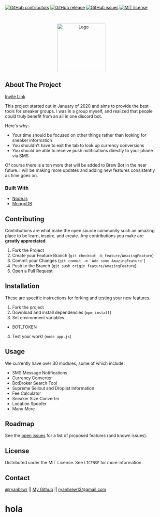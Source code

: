 [![GitHub contributors](https://img.shields.io/github/contributors/Naereen/StrapDown.js.svg)]("1")
[![GitHub release](https://img.shields.io/github/release/Naereen/StrapDown.js.svg)]("v1.0.1")
[![GitHub issues](https://img.shields.io/github/issues/Naereen/StrapDown.js.svg)](https://GitHub.com/RyanBrew/BrewBot/issues/)
[![MIT license](https://img.shields.io/badge/License-MIT-blue.svg)](https://lbesson.mit-license.org/)



<!-- PROJECT LOGO -->
<br />
<p align="center">
  <a href="https://github.com/RyanBrew/BrewBot">
    <img src="Brew-Bot.png" alt="Logo" width="160" height="160">
  </a>
</p>



<!-- ABOUT THE PROJECT -->
## About The Project
[Invite Link](https://discord.com/api/oauth2/authorize?client_id=711827507241943040&permissions=8&scope=bot)

This project started out in January of 2020 and aims to provide the best tools for sneaker groups. I was in a group myself, and realized that people could truly benefit from an all in one discord bot.  

Here's why:
* Your time should be focused on other things rather than looking for sneaker information
* You shouldn't have to exit the tab to look up currency conversions
* You should be able to receive push notifications directly to your phone via SMS

Of course there is a ton more that will be added to Brew Bot in the near future. I will be making more updates and adding new features consistently as time goes on.

### Built With

* [Node.js](https://nodejs.org)
* [MongoDB](https://www.mongodb.com)


<!-- CONTRIBUTING -->
## Contributing

Contributions are what make the open source community such an amazing place to be learn, inspire, and create. Any contributions you make are **greatly appreciated**.

1. Fork the Project
2. Create your Feature Branch (`git checkout -b feature/AmazingFeature`)
3. Commit your Changes (`git commit -m 'Add some AmazingFeature'`)
4. Push to the Branch (`git push origin feature/AmazingFeature`)
5. Open a Pull Request

## Installation

These are specific instructions for forking and testing your new features.

1. Fork the project
2. Download and install dependencies (`npm install`)
3. Set environment variables
  - BOT_TOKEN
4. Test your work! (`node app.js`)


<!-- USAGE EXAMPLES -->
## Usage

We currently have over 30 modules, some of which include:

* SMS Message Notifications
* Currency Converter
* BotBroker Search Tool
* Supreme Sellout and Droplist Information
* Fee Calculator
* Sneaker Size Converter
* Location Spoofer
* Many More

<!-- ROADMAP -->
## Roadmap

See the [open issues](https://github.com/RyanBrew/BrewBot/issues) for a list of proposed features (and known issues).

<!-- LICENSE -->
## License
Distributed under the MIT License. See `LICENSE` for more information.

<!-- CONTACT -->
## Contact
[@ryanbrwr](https://twitter.com/ryanbrwr) ||
[My Github](https://github.com/RyanBrew/BrewBot) || 
ryanbrew13@gmail.com
# hola

